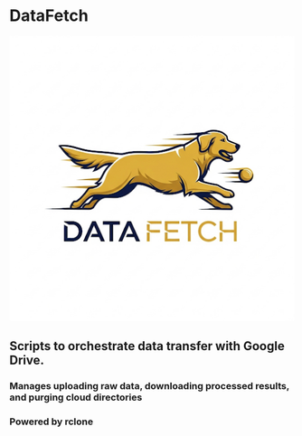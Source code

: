 # DataFetch

![Data Fetch Logo](https://github.com/bscott711/DataFetch/raw/588976558bd1a032d8d62292fd7ab93ab2dd1993/DataFetch.png)

## Scripts to orchestrate data transfer with Google Drive.  

### Manages uploading raw data, downloading processed results, and purging cloud directories

### Powered by rclone
